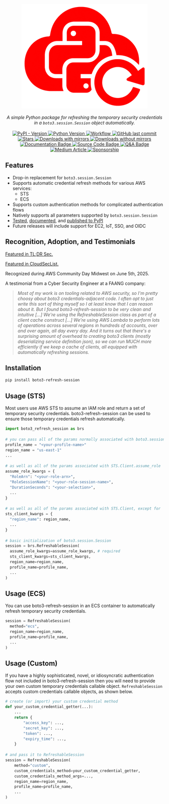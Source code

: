 <div align="center">
  <img src="https://raw.githubusercontent.com/michaelthomasletts/boto3-refresh-session/refs/heads/main/doc/brs.png" />
</div>

</br>

<div align="center"><em>
  A simple Python package for refreshing the temporary security credentials in a <code>boto3.session.Session</code> object automatically.
</em></div>

</br>

<div align="center">

  <a href="https://pypi.org/project/boto3-refresh-session/">
    <img src="https://img.shields.io/pypi/v/boto3-refresh-session?color=%23FF0000FF&logo=python&label=Latest%20Version" alt="PyPI - Version"/>
  </a>

  <a href="https://pypi.org/project/boto3-refresh-session/">
    <img src="https://img.shields.io/pypi/pyversions/boto3-refresh-session?style=pypi&color=%23FF0000FF&logo=python&label=Compatible%20Python%20Versions" alt="Python Version"/>
  </a>

  <a href="https://github.com/michaelthomasletts/boto3-refresh-session/actions/workflows/push.yml">
    <img src="https://img.shields.io/github/actions/workflow/status/michaelthomasletts/boto3-refresh-session/push.yml?logo=github&color=%23FF0000FF&label=Build" alt="Workflow"/>
  </a>

  <a href="https://github.com/michaelthomasletts/boto3-refresh-session/commits/main">
    <img src="https://img.shields.io/github/last-commit/michaelthomasletts/boto3-refresh-session?logo=github&color=%23FF0000FF&label=Last%20Commit" alt="GitHub last commit"/>
  </a>

  <a href="https://github.com/michaelthomasletts/boto3-refresh-session/stargazers">
    <img src="https://img.shields.io/github/stars/michaelthomasletts/boto3-refresh-session?style=flat&logo=github&labelColor=555&color=FF0000&label=Stars" alt="Stars"/>
  </a>

  <a href="https://pypistats.org/packages/boto3-refresh-session">
    <img src="https://img.shields.io/badge/downloads-72.1K-red?logo=python&color=%23FF0000&label=Downloads%20%28with%20mirrors%29" alt="Downloads with mirrors"/>
  </a>

  <a href="https://pypistats.org/packages/boto3-refresh-session">
    <img src="https://img.shields.io/badge/downloads-17.7K-red?logo=python&color=%23FF0000&label=Downloads%20%28without%20mirrors%29" alt="Downloads without mirrors"/>
  </a>  

  <a href="https://michaelthomasletts.github.io/boto3-refresh-session/index.html">
    <img src="https://img.shields.io/badge/Official%20Documentation-📘-FF0000?style=flat&labelColor=555&logo=readthedocs" alt="Documentation Badge"/>
  </a>

  <a href="https://github.com/michaelthomasletts/boto3-refresh-session">
    <img src="https://img.shields.io/badge/Source%20Code-💻-FF0000?style=flat&labelColor=555&logo=github" alt="Source Code Badge"/>
  </a>

  <a href="https://michaelthomasletts.github.io/boto3-refresh-session/qanda.html">
    <img src="https://img.shields.io/badge/Q%26A-❔-FF0000?style=flat&labelColor=555&logo=vercel&label=Q%26A" alt="Q&A Badge"/>
  </a>

  <a href="https://medium.com/@lettsmt/you-shouldnt-have-to-think-about-refreshing-aws-credentials-214f7cbbd83b">
    <img src="https://img.shields.io/badge/Medium%20Article-📘-FF0000?style=flat&labelColor=555&logo=readthedocs" alt="Medium Article"/>
  </a>

<a href="https://github.com/sponsors/michaelthomasletts">
  <img src="https://img.shields.io/badge/Sponsor%20this%20Project-💙-FF0000?style=flat&labelColor=555&logo=githubsponsors" alt="Sponsorship"/>
</a>


</div>

## Features

- Drop-in replacement for `boto3.session.Session`
- Supports automatic credential refresh methods for various AWS services:
  - STS
  - ECS
- Supports custom authentication methods for complicated authentication flows
- Natively supports all parameters supported by `boto3.session.Session`
- [Tested](https://github.com/michaelthomasletts/boto3-refresh-session/tree/main/tests), [documented](https://michaelthomasletts.github.io/boto3-refresh-session/index.html), and [published to PyPI](https://pypi.org/project/boto3-refresh-session/)
- Future releases will include support for EC2, IoT, SSO, and OIDC

## Recognition, Adoption, and Testimonials

[Featured in TL;DR Sec.](https://tldrsec.com/p/tldr-sec-282)

[Featured in CloudSecList.](https://cloudseclist.com/issues/issue-290)

Recognized during AWS Community Day Midwest on June 5th, 2025.

A testimonial from a Cyber Security Engineer at a FAANG company:

> _Most of my work is on tooling related to AWS security, so I'm pretty choosy about boto3 credentials-adjacent code. I often opt to just write this sort of thing myself so I at least know that I can reason about it. But I found boto3-refresh-session to be very clean and intuitive [...] We're using the RefreshableSession class as part of a client cache construct [...] We're using AWS Lambda to perform lots of operations across several regions in hundreds of accounts, over and over again, all day every day. And it turns out that there's a surprising amount of overhead to creating boto3 clients (mostly deserializing service definition json), so we can run MUCH more efficiently if we keep a cache of clients, all equipped with automatically refreshing sessions._

## Installation

```bash
pip install boto3-refresh-session
```

## Usage (STS)

Most users use AWS STS to assume an IAM role and return a set of temporary security credentials. boto3-refresh-session can be used to ensure those temporary credentials refresh automatically. 

```python
import boto3_refresh_session as brs

# you can pass all of the params normally associated with boto3.session.Session
profile_name = "<your-profile-name>"
region_name = "us-east-1"
...

# as well as all of the params associated with STS.Client.assume_role
assume_role_kwargs = {
  "RoleArn": "<your-role-arn>",
  "RoleSessionName": "<your-role-session-name>",
  "DurationSeconds": "<your-selection>",
  ...
}

# as well as all of the params associated with STS.Client, except for 'service_name'
sts_client_kwargs = {
  "region_name": region_name,
  ...
}

# basic initialization of boto3.session.Session
session = brs.RefreshableSession(
  assume_role_kwargs=assume_role_kwargs, # required
  sts_client_kwargs=sts_client_kwargs,
  region_name=region_name,
  profile_name=profile_name,
  ...
)
```

## Usage (ECS)

You can use boto3-refresh-session in an ECS container to automatically refresh temporary security credentials.

```python
session = RefreshableSession(
  method="ecs", 
  region_name=region_name, 
  profile_name=profile_name,
  ...
)
```

## Usage (Custom)

If you have a highly sophisticated, novel, or idiosyncratic authentication flow not included in boto3-refresh-session then you will need to provide your own custom temporary credentials callable object. `RefreshableSession` accepts custom credentials callable objects, as shown below.

```python
# create (or import) your custom credential method
def your_custom_credential_getter(...):
    ...
    return {
        "access_key": ...,
        "secret_key": ...,
        "token": ...,
        "expiry_time": ...,
    }

# and pass it to RefreshableSession
session = RefreshableSession(
    method="custom",
    custom_credentials_method=your_custom_credential_getter,
    custom_credentials_method_args=...,
    region_name=region_name,
    profile_name=profile_name,
    ...
)
```